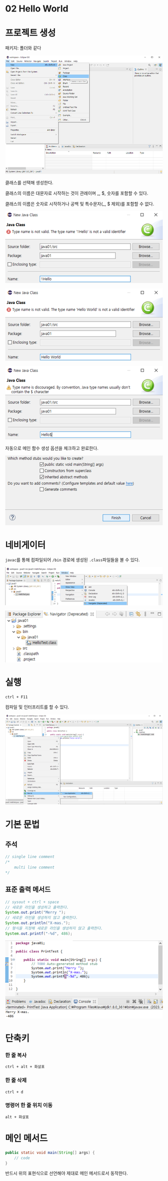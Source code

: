 # 02 Hello World

# 프로젝트 생성

패키지: 폴더와 같다

![Untitled](img%20c6b36cecef194ee0a944ccbf15b6b74d/Untitled.png)

클래스를 선택해 생성한다.

클래스의 이름은 대문자로 시작하는 것이 관례이며 _, $, 숫자를 포함할 수 있다.

클래스의 이름은 숫자로 시작하거나 공백 및 특수문자(_, $ 제외)를 포함할 수 없다.

![Untitled](img%20c6b36cecef194ee0a944ccbf15b6b74d/Untitled%201.png)

![Untitled](img%20c6b36cecef194ee0a944ccbf15b6b74d/Untitled%202.png)

![Untitled](img%20c6b36cecef194ee0a944ccbf15b6b74d/Untitled%203.png)

자동으로 메인 함수 생성 옵션을 체크하고 완료한다.

![Untitled](img%20c6b36cecef194ee0a944ccbf15b6b74d/Untitled%204.png)

# 네비게이터

`javac`를 통해 컴파일되어 `/bin` 경로에 생성된 `.class`파일들을 볼 수 있다.

![Untitled](img%20c6b36cecef194ee0a944ccbf15b6b74d/Untitled%205.png)

![Untitled](img%20c6b36cecef194ee0a944ccbf15b6b74d/Untitled%206.png)

# 실행

`ctrl + F11`

컴파일 및 인터프리트를 할 수 있다.

![Untitled](img%20c6b36cecef194ee0a944ccbf15b6b74d/Untitled%207.png)

# 기본 문법

## 주석

```java
// single line comment
/*
    multi line comment
*/
```

## 표준 출력 메서드

```java
// sysout + ctrl + space
// 새로운 라인을 생성하고 출력한다.
System.out.print("Merry ");
// 새로운 라인을 생성하지 않고 출력한다.
System.out.println("X-mas.");
// 형식을 지정해 새로운 라인을 생성하지 않고 출력한다.
System.out.printf("-%d", 486);
```

![Untitled](img%20c6b36cecef194ee0a944ccbf15b6b74d/Untitled%208.png)

# 단축키

### 한 줄 복사

`ctrl + alt + 화살표`

### 한 줄 삭제

`ctrl + d`

### 명령어 한 줄 위치 이동

`alt + 화살표`

# 메인 메서드

```java
public static void main(String[] args) {
	// code
}
```

반드시 위의 표현식으로 선언해야 제대로 메인 메서드로서 동작한다.
